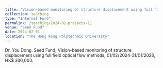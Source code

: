 ```yaml
---
title: "Vision-based monitoring of structure displacement using full field optical flow methods"
collection: teaching
type: "Internal Fund"
permalink: /teaching/2024-02-projects-11
venue: "Seed Fund"
date: 2024-02-01
location: "The Hong Kong Polytechnic University"
---
```


Dr. You Dong. Seed Fund, Vision-based monitoring of structure displacement using full field optical flow methods, 01/02/2024-31/01/2026, HK$ 300,000.
